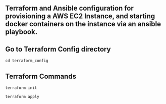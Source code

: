 ## Terraform and Ansible configuration for provisioning a AWS EC2 Instance, and starting docker containers on the instance via an ansible playbook.


## Go to Terraform Config directory
```
cd terraform_config
```

## Terraform Commands
```
terraform init 
```

```
terraform apply
```